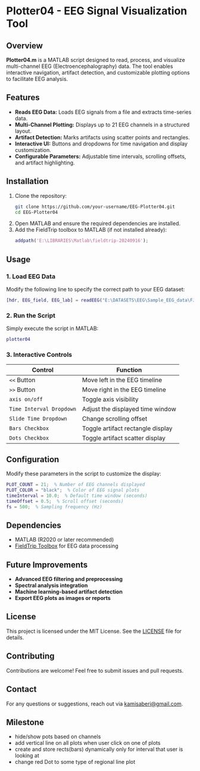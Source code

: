 # Plotter04 - EEG Signal Visualization Tool

## Overview
**Plotter04.m** is a MATLAB script designed to read, process, and visualize multi-channel EEG (Electroencephalography) data. The tool enables interactive navigation, artifact detection, and customizable plotting options to facilitate EEG analysis.

## Features
- **Reads EEG Data:** Loads EEG signals from a file and extracts time-series data.
- **Multi-Channel Plotting:** Displays up to 21 EEG channels in a structured layout.
- **Artifact Detection:** Marks artifacts using scatter points and rectangles.
- **Interactive UI:** Buttons and dropdowns for time navigation and display customization.
- **Configurable Parameters:** Adjustable time intervals, scrolling offsets, and artifact highlighting.

## Installation
1. Clone the repository:
   ```bash
   git clone https://github.com/your-username/EEG-Plotter04.git
   cd EEG-Plotter04
   ```
2. Open MATLAB and ensure the required dependencies are installed.
3. Add the FieldTrip toolbox to MATLAB (if not installed already):
   ```matlab
   addpath('E:\LIBRARIES\Matlab\fieldtrip-20240916');
   ```

## Usage
### 1. Load EEG Data
Modify the following line to specify the correct path to your EEG dataset:
```matlab
[hdr, EEG_field, EEG_lab] = readEEG("E:\DATASETS\EEG\Sample_EEG_data\FJ002193.EEG",1,tmax );
```

### 2. Run the Script
Simply execute the script in MATLAB:
```matlab
plotter04
```

### 3. Interactive Controls
| Control | Function |
|---------|----------|
| `<<` Button | Move left in the EEG timeline |
| `>>` Button | Move right in the EEG timeline |
| `axis on/off` | Toggle axis visibility |
| `Time Interval Dropdown` | Adjust the displayed time window |
| `Slide Time Dropdown` | Change scrolling offset |
| `Bars Checkbox` | Toggle artifact rectangle display |
| `Dots Checkbox` | Toggle artifact scatter display |

## Configuration
Modify these parameters in the script to customize the display:
```matlab
PLOT_COUNT = 21;  % Number of EEG channels displayed
PLOT_COLOR = "black";  % Color of EEG signal plots
timeInterval = 10.0;  % Default time window (seconds)
timeOffset = 0.5;  % Scroll offset (seconds)
fs = 500;  % Sampling frequency (Hz)
```

## Dependencies
- MATLAB (R2020 or later recommended)
- [FieldTrip Toolbox](https://www.fieldtriptoolbox.org/) for EEG data processing

## Future Improvements
- **Advanced EEG filtering and preprocessing**
- **Spectral analysis integration**
- **Machine learning-based artifact detection**
- **Export EEG plots as images or reports**

## License
This project is licensed under the MIT License. See the [LICENSE](LICENSE) file for details.

## Contributing
Contributions are welcome! Feel free to submit issues and pull requests.

## Contact
For any questions or suggestions, reach out via [kamisaberi@gmail.com](mailto:kamisaberi@gmail.com).


## Milestone
- hide/show pots based on channels
- add vertical line on all plots when user click on one of plots
- create and store rects(bars) dynamically only for interval that user is looking at
- change red Dot to some type of regional line plot 
